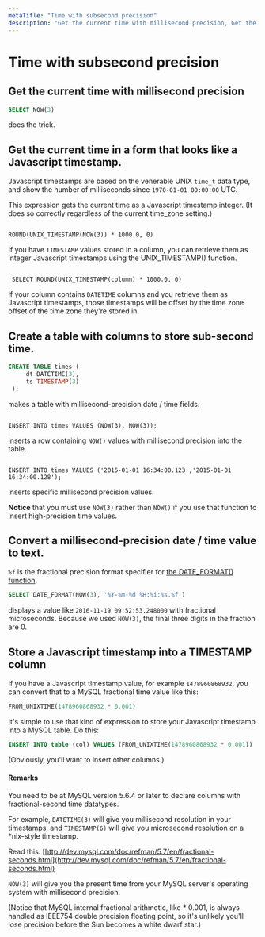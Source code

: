 ```yaml
---
metaTitle: "Time with subsecond precision"
description: "Get the current time with millisecond precision, Get the current time in a form that looks like a Javascript timestamp., Create a  table with columns to store sub-second time., Convert a millisecond-precision date / time value to text., Store a Javascript timestamp into a TIMESTAMP column"
---
```


# Time with subsecond precision



## Get the current time with millisecond precision


```sql
SELECT NOW(3)

```

does the trick.



## Get the current time in a form that looks like a Javascript timestamp.


Javascript timestamps are based on the venerable UNIX `time_t` data type, and show the number of milliseconds since `1970-01-01 00:00:00` UTC.

This expression gets the current time as a Javascript timestamp integer. (It does so correctly regardless of the current time_zone setting.)

```

ROUND(UNIX_TIMESTAMP(NOW(3)) * 1000.0, 0)

```

If you have `TIMESTAMP` values stored in a column, you can retrieve them as integer Javascript timestamps using the UNIX_TIMESTAMP() function.

```

 SELECT ROUND(UNIX_TIMESTAMP(column) * 1000.0, 0)

```

If your column contains `DATETIME` columns and you retrieve them as Javascript timestamps, those timestamps will be offset by the time zone offset of the time zone they're stored in.



## Create a  table with columns to store sub-second time.


```sql
CREATE TABLE times (
     dt DATETIME(3), 
     ts TIMESTAMP(3)
 );

```

makes a table with millisecond-precision date / time fields.

```

INSERT INTO times VALUES (NOW(3), NOW(3));

```

inserts a row containing `NOW()` values with millisecond precision into the table.

```

INSERT INTO times VALUES ('2015-01-01 16:34:00.123','2015-01-01 16:34:00.128');

```

inserts specific millisecond precision values.

**Notice** that you must use `NOW(3)` rather than `NOW()` if you use that function to insert high-precision time values.



## Convert a millisecond-precision date / time value to text.


`%f` is the fractional precision format specifier for [the DATE_FORMAT() function](https://dev.mysql.com/doc/refman/5.7/en/date-and-time-functions.html#function_date-format).

```sql
SELECT DATE_FORMAT(NOW(3), '%Y-%m-%d %H:%i:%s.%f')

```

displays a value like `2016-11-19 09:52:53.248000` with fractional microseconds. Because we used `NOW(3)`, the final three digits in the fraction are 0.



## Store a Javascript timestamp into a TIMESTAMP column


If you have a Javascript timestamp value, for example `1478960868932`, you can convert that to a MySQL fractional time value like this:

```sql
FROM_UNIXTIME(1478960868932 * 0.001)

```

It's simple to use that kind of expression to store your Javascript timestamp into a MySQL table. Do this:

```sql
INSERT INTO table (col) VALUES (FROM_UNIXTIME(1478960868932 * 0.001))

```

(Obviously, you'll want to insert other columns.)



#### Remarks


You need to be at MySQL version 5.6.4 or later to declare columns with fractional-second time datatypes.

For example, `DATETIME(3)` will give you millisecond resolution in your timestamps, and `TIMESTAMP(6)` will give you microsecond resolution on a *nix-style timestamp.

Read this: [http://dev.mysql.com/doc/refman/5.7/en/fractional-seconds.html](http://dev.mysql.com/doc/refman/5.7/en/fractional-seconds.html)

`NOW(3)` will give you the present time from your MySQL server's operating system with millisecond precision.

(Notice that MySQL internal fractional arithmetic, like * 0.001, is always handled as IEEE754 double precision floating point, so it's unlikely you'll lose precision before the Sun becomes a white dwarf star.)

